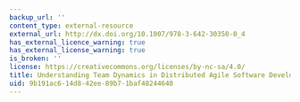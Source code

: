 ```yaml
---
backup_url: ''
content_type: external-resource
external_url: http://dx.doi.org/10.1007/978-3-642-30350-0_4
has_external_licence_warning: true
has_external_license_warning: true
is_broken: ''
license: https://creativecommons.org/licenses/by-nc-sa/4.0/
title: Understanding Team Dynamics in Distributed Agile Software Development
uid: 9b191ac6-14d8-42ee-89b7-1baf48244640
---
```

